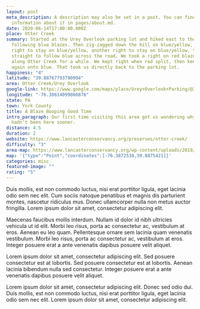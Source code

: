 ```yaml
---
layout: post
meta_description: A description may also be set in a post. You can find more
  information about it in pages/about.md.
date: 2020-06-14T17:00:00.000Z
place: Otter Creek
summary: Started at the Urey Overlook parking lot and hiked east to the overlook
  following blue blazes. Then zig-zagged down the hill on blue/yellow, took a
  right to stay on blue/yellow, another right to stay on blue/yellow, then
  straight to follow blue across the road. We took a right on red blazes to hike
  along Otter Creek for a while. We kept right when red split, then keep right
  again onto blue. That took us directly back to the parking lot.
happiness: "4"
latitude: "39.88767793790994"
area: Otter Creek/Urey Overlook
google-link: https://www.google.com/maps/place/Urey+Overlook+Parking/@39.887184,-76.386774,16z/data=!4m12!1m6!3m5!1s0x0:0xa56a4cf03cb88ce5!2sUrey+Overlook+Parking!8m2!3d39.8874885!4d-76.3871435!3m4!1s0x0:0xa56a4cf03cb88ce5!8m2!3d39.8874885!4d-76.3871435?hl=en-US
longitude: "-76.38614099866876"
state: PA
town: York County
title: A Blaze Booping Good Time
intro_paragraph: Our first time visiting this area got us wondering why we
  hadn't been here sooner.
distance: 4.5
duration: 2
website: https://www.lancasterconservancy.org/preserves/otter-creek/
difficulty: "3"
area-map: https://www.lancasterconservancy.org/wp-content/uploads/2019/10/K.-Otter-Creek-Trails-Map-2019.pdf
map: '{"type":"Point","coordinates":[-76.3872538,39.8875421]}'
categories: misc
featured-image: ""
rating: "5"
---
```

Duis mollis, est non commodo luctus, nisi erat porttitor ligula, eget lacinia odio sem nec elit. Cum sociis natoque penatibus et magnis dis parturient montes, nascetur ridiculus mus. Donec ullamcorper nulla non metus auctor fringilla. Lorem ipsum dolor sit amet, consectetur adipiscing elit.

Maecenas faucibus mollis interdum. Nullam id dolor id nibh ultricies vehicula ut id elit. Morbi leo risus, porta ac consectetur ac, vestibulum at eros. Aenean eu leo quam. Pellentesque ornare sem lacinia quam venenatis vestibulum. Morbi leo risus, porta ac consectetur ac, vestibulum at eros. Integer posuere erat a ante venenatis dapibus posuere velit aliquet.

Lorem ipsum dolor sit amet, consectetur adipiscing elit. Sed posuere consectetur est at lobortis. Sed posuere consectetur est at lobortis. Aenean lacinia bibendum nulla sed consectetur. Integer posuere erat a ante venenatis dapibus posuere velit aliquet.

Lorem ipsum dolor sit amet, consectetur adipiscing elit. Donec sed odio dui. Duis mollis, est non commodo luctus, nisi erat porttitor ligula, eget lacinia odio sem nec elit. Lorem ipsum dolor sit amet, consectetur adipiscing elit.